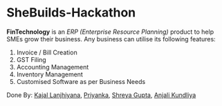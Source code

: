 # SheBuilds-Hackathon

**FinTechnology** is an *ERP (Enterprise Resource Planning)* product to help SMEs grow their business.
Any business can utilise its following features:
1. Invoice / Bill Creation
2. GST Filing
3. Accounting Management
4. Inventory Management
5. Customised Software as per Business Needs

Done By: [Kajal Lanjhiyana](https://github.com/Einsteinia11), [Priyanka](https://github.com/buckyysssss), [Shreya Gupta](https://github.com/GShreya06), [Anjali Kundliya](https://github.com/anjali-kundliya)
